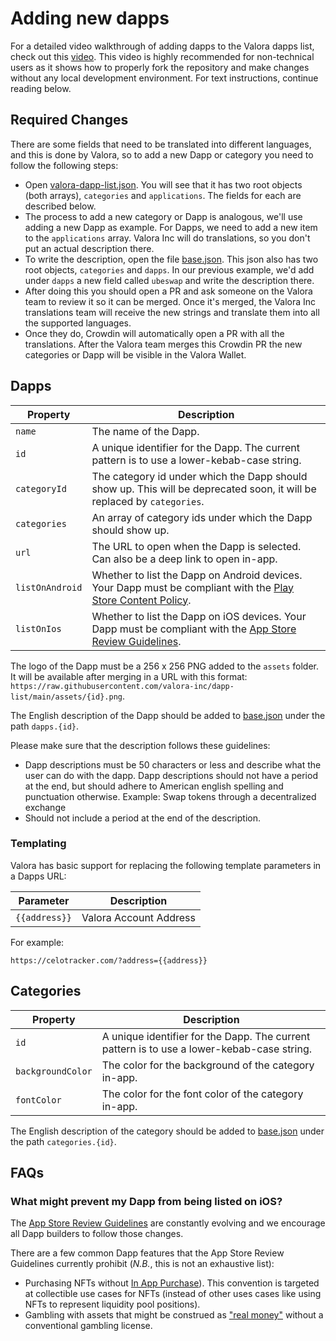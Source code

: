 [valora-dapp-list.json]: https://github.com/valora-inc/dapp-list/blob/main/src/valora-dapp-list.json
[base.json]: https://github.com/valora-inc/dapp-list/blob/main/locales/base.json

# Adding new dapps

For a detailed video walkthrough of adding dapps to the Valora dapps list, check out this [video](https://youtu.be/t6qX85P02IQ?t=221). This video is highly recommended for non-technical users as it shows how to properly fork the repository and make changes without any local development environment. For text instructions, continue reading below.

## Required Changes

There are some fields that need to be translated into different languages, and this is done by Valora, so to add a new Dapp or category you need to follow the following steps:

- Open [valora-dapp-list.json]. You will see that it has two root objects (both arrays), `categories` and `applications`. The fields for each are described below.
- The process to add a new category or Dapp is analogous, we'll use adding a new Dapp as example. For Dapps, we need to add a new item to the `applications` array. Valora Inc will do translations, so you don't put an actual description there.
- To write the description, open the file [base.json]. This json also has two root objects, `categories` and `dapps`. In our previous example, we'd add under `dapps` a new field called `ubeswap` and write the description there.
- After doing this you should open a PR and ask someone on the Valora team to review it so it can be merged. Once it's merged, the Valora Inc translations team will receive the new strings and translate them into all the supported languages.
- Once they do, Crowdin will automatically open a PR with all the translations. After the Valora team merges this Crowdin PR the new categories or Dapp will be visible in the Valora Wallet.

## Dapps

| Property        | Description                                                                                                                                                             |
| --------------- | ----------------------------------------------------------------------------------------------------------------------------------------------------------------------- |
| `name`          | The name of the Dapp.                                                                                                                                                   |
| `id`            | A unique identifier for the Dapp. The current pattern is to use a lower-kebab-case string.                                                                              |
| `categoryId`    | The category id under which the Dapp should show up. This will be deprecated soon, it will be replaced by `categories`.                                                 |
| `categories`    | An array of category ids under which the Dapp should show up.                                                                                                           |
| `url`           | The URL to open when the Dapp is selected. Can also be a deep link to open in-app.                                                                                      |
| `listOnAndroid` | Whether to list the Dapp on Android devices. Your Dapp must be compliant with the [Play Store Content Policy](https://play.google.com/about/developer-content-policy/). |
| `listOnIos`     | Whether to list the Dapp on iOS devices. Your Dapp must be compliant with the [App Store Review Guidelines](https://developer.apple.com/app-store/review/guidelines/).  |

The logo of the Dapp must be a 256 x 256 PNG added to the `assets` folder. It will be available after merging in a URL with this format: `https://raw.githubusercontent.com/valora-inc/dapp-list/main/assets/{id}.png`.

The English description of the Dapp should be added to [base.json] under the path `dapps.{id}`.

Please make sure that the description follows these guidelines:

- Dapp descriptions must be 50 characters or less and describe what the user can do with the dapp. Dapp descriptions should not have a period at the end, but should adhere to American english spelling and punctuation otherwise.
  Example: Swap tokens through a decentralized exchange
- Should not include a period at the end of the description.

### Templating

Valora has basic support for replacing the following template
parameters in a Dapps URL:

| Parameter     | Description            |
| ------------- | ---------------------- |
| `{{address}}` | Valora Account Address |

For example:

```
https://celotracker.com/?address={{address}}
```

## Categories

| Property          | Description                                                                                |
| ----------------- | ------------------------------------------------------------------------------------------ |
| `id`              | A unique identifier for the Dapp. The current pattern is to use a lower-kebab-case string. |
| `backgroundColor` | The color for the background of the category in-app.                                       |
| `fontColor`       | The color for the font color of the category in-app.                                       |

The English description of the category should be added to [base.json] under the path `categories.{id}`.

## FAQs

### What might prevent my Dapp from being listed on iOS?

The [App Store Review Guidelines](https://developer.apple.com/app-store/review/guidelines/)
are constantly evolving and we encourage all Dapp builders to follow
those changes.

There are a few common Dapp features that the App Store Review
Guidelines currently prohibit (_N.B._, this is not an exhaustive list):

- Purchasing NFTs without [In App Purchase](https://developer.apple.com/app-store/review/guidelines/#in-app-purchase)). This
  convention is targeted at collectible use cases for NFTs (instead of
  other uses cases like using NFTs to represent liquidity pool
  positions).
- Gambling with assets that might be construed as ["real money"](https://developer.apple.com/app-store/review/guidelines/#gaming-gambling-and-lotteries) without
  a conventional gambling license.
